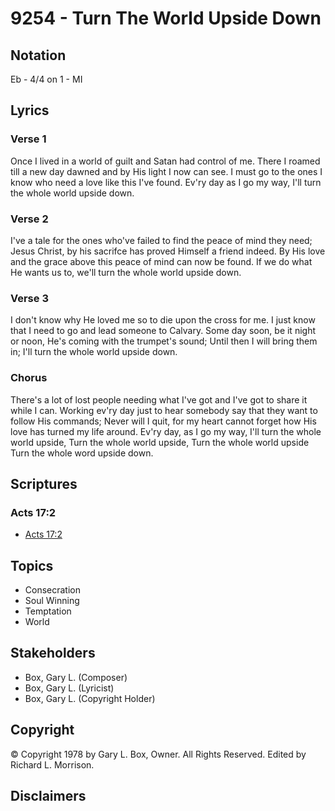 # 9254 - Turn The World Upside Down

## Notation

Eb - 4/4 on 1 - MI

## Lyrics

### Verse 1

Once I lived in a world of guilt and Satan had control of me. There I roamed till a new day dawned and by His light I now can see. I must go to the ones I know who need a love like this I've found. Ev'ry day as I go my way, I'll turn the whole world upside down.

### Verse 2

I've a tale for the ones who've failed to find the peace of mind they need; Jesus Christ, by his sacrifce has proved Himself a friend indeed. By His love and the grace above this peace of mind can now be found. If we do what He wants us to, we'll turn the whole world upside down.

### Verse 3

I don't know why He loved me so to die upon the cross for me. I just know that I need to go and lead someone to Calvary. Some day soon, be it night or noon, He's coming with the trumpet's sound; Until then I will bring them in; I'll turn the whole world upside down.

### Chorus

There's a lot of lost people needing what I've got and I've got to share it while I can. Working ev'ry day just to hear somebody say that they want to follow His commands; Never will I quit, for my heart cannot forget how His love has turned my life around. Ev'ry day, as I go my way, I'll turn the whole world upside, Turn the whole world upside, Turn the whole world upside Turn the whole word upside down.


## Scriptures

### Acts 17:2

- [Acts 17:2](https://www.biblegateway.com/passage/?search=Acts%2017%3A2)


## Topics

- Consecration
- Soul Winning
- Temptation
- World

## Stakeholders

- Box, Gary L. (Composer)
- Box, Gary L. (Lyricist)
- Box, Gary L. (Copyright Holder)

## Copyright

© Copyright 1978 by Gary L. Box, Owner. All Rights Reserved. Edited by Richard L. Morrison.


## Disclaimers


